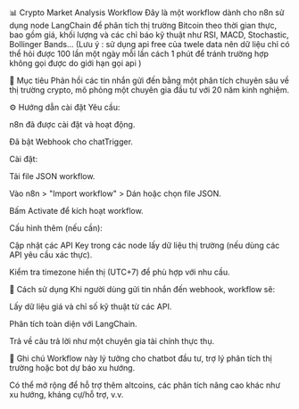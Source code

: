 📊 Crypto Market Analysis Workflow
Đây là một workflow dành cho n8n sử dụng node LangChain để phân tích thị trường Bitcoin theo thời gian thực, bao gồm giá, khối lượng và các chỉ báo kỹ thuật như RSI, MACD, Stochastic, Bollinger Bands...
(Lưu ý : sử dụng api free của twele data nên dữ liệu chỉ có thể hỏi được 100 lần một ngày mỗi lần cách 1 phút để tránh trường hợp không gọi được do giới hạn gọi api )

🧠 Mục tiêu
Phản hồi các tin nhắn gửi đến bằng một phân tích chuyên sâu về thị trường crypto, mô phỏng một chuyên gia đầu tư với 20 năm kinh nghiệm.

⚙️ Hướng dẫn cài đặt
Yêu cầu:

n8n đã được cài đặt và hoạt động.

Đã bật Webhook cho chatTrigger.

Cài đặt:

Tải file JSON workflow.

Vào n8n > "Import workflow" > Dán hoặc chọn file JSON.

Bấm Activate để kích hoạt workflow.

Cấu hình thêm (nếu cần):

Cập nhật các API Key trong các node lấy dữ liệu thị trường (nếu dùng các API yêu cầu xác thực).

Kiểm tra timezone hiển thị (UTC+7) để phù hợp với nhu cầu.

💬 Cách sử dụng
Khi người dùng gửi tin nhắn đến webhook, workflow sẽ:

Lấy dữ liệu giá và chỉ số kỹ thuật từ các API.

Phân tích toàn diện với LangChain.

Trả về câu trả lời như một chuyên gia tài chính thực thụ.

📌 Ghi chú
Workflow này lý tưởng cho chatbot đầu tư, trợ lý phân tích thị trường hoặc bot dự báo xu hướng.

Có thể mở rộng để hỗ trợ thêm altcoins, các phân tích nâng cao khác như xu hướng, kháng cự/hỗ trợ, v.v.
